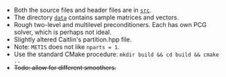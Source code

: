 * Both the source files and header files are in [`src`](src).
* The directory [`data`](data) contains sample matrices and vectors.
* Rough two-level and multilevel preconditioners. Each has own PCG solver, which is perhaps not ideal.
* Slightly altered Caitlin's partition.hpp file.
* Note: `METIS` does not like `nparts = 1`.
* Use the standard CMake procedure: `mkdir build && cd build && cmake ..`
* ~~Todo: allow for different smoothers.~~